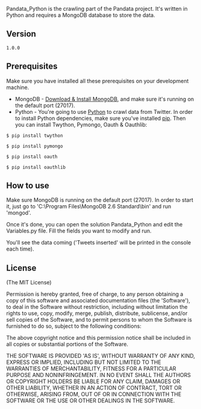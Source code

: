 Pandata_Python is the crawling part of the Pandata project. It's written in Python and requires a MongoDB database to store the data. 

## Version
```
1.0.0
```

## Prerequisites
Make sure you have installed all these prerequisites on your development machine.
* MongoDB - [Download & Install MongoDB](http://www.mongodb.org/downloads), and make sure it's running on the default port (27017).
* Python - You're going to use [Python](https://www.python.org/) to crawl data from Twitter. In order to install Python dependencies, make sure you've installed [pip](https://pypi.python.org/pypi/pip). Then you can install Twython, Pymongo, Oauth & Oauthlib:

```
$ pip install twython
```
```
$ pip install pymongo
```
```
$ pip install oauth
```
```
$ pip install oauthlib
```

## How to use
Make sure MongoDB is running on the default port (27017). In order to start it, just go to 'C:\Program Files\MongoDB 2.6 Standard\bin' and run 'mongod'.
 
Once it's done, you can open the solution Pandata_Python and edit the Variables.py file. Fill the fields you want to modify and run.

You'll see the data coming ('Tweets inserted' will be printed in the console each time).

## License
(The MIT License)

Permission is hereby granted, free of charge, to any person obtaining
a copy of this software and associated documentation files (the
'Software'), to deal in the Software without restriction, including
without limitation the rights to use, copy, modify, merge, publish,
distribute, sublicense, and/or sell copies of the Software, and to
permit persons to whom the Software is furnished to do so, subject to
the following conditions:

The above copyright notice and this permission notice shall be
included in all copies or substantial portions of the Software.

THE SOFTWARE IS PROVIDED 'AS IS', WITHOUT WARRANTY OF ANY KIND,
EXPRESS OR IMPLIED, INCLUDING BUT NOT LIMITED TO THE WARRANTIES OF
MERCHANTABILITY, FITNESS FOR A PARTICULAR PURPOSE AND NONINFRINGEMENT.
IN NO EVENT SHALL THE AUTHORS OR COPYRIGHT HOLDERS BE LIABLE FOR ANY
CLAIM, DAMAGES OR OTHER LIABILITY, WHETHER IN AN ACTION OF CONTRACT,
TORT OR OTHERWISE, ARISING FROM, OUT OF OR IN CONNECTION WITH THE
SOFTWARE OR THE USE OR OTHER DEALINGS IN THE SOFTWARE.
